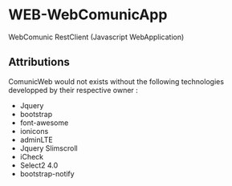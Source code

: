 # WEB-WebComunicApp

WebComunic RestClient (Javascript WebApplication)

## Attributions

ComunicWeb would not exists without the following technologies developped by their respective owner :
- Jquery
- bootstrap
- font-awesome
- ionicons
- adminLTE
- Jquery Slimscroll
- iCheck
- Select2 4.0
- bootstrap-notify